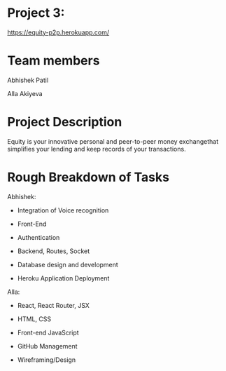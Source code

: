 # Project 3:
https://equity-p2p.herokuapp.com/

# Team members
Abhishek Patil

Alla Akiyeva


# Project Description
Equity is your innovative personal and peer-to-peer money exchangethat simplifies your lending and keep records of your transactions.

# Rough Breakdown of Tasks

Abhishek:

- Integration of Voice recognition 

- Front-End

- Authentication

- Backend, Routes, Socket

- Database design and development

- Heroku Application Deployment

Alla:

- React, React Router, JSX

- HTML, CSS

- Front-end JavaScript

- GitHub Management

- Wireframing/Design
